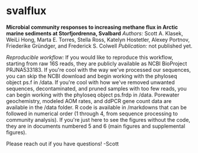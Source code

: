 # svalflux
**Microbial community responses to increasing methane flux in Arctic marine sediments at Storfjordrenna, Svalbard**
*Authors:* Scott A. Klasek, WeiLi Hong, Marta E. Torres, Stella Ross, Katelyn Hostetler, Alexey Portnov, Friederike Gründger, and Frederick S. Colwell
*Publication:* not published yet.

*Reproducible workflow:*
If you would like to reproduce this workflow, starting from raw 16S reads, they are publicly available as NCBI BioProject PRJNA533183. 
If you're cool with the way we've processed our sequences, you can skip the NCBI download and begin working with the phyloseq object ps.f in /data.
If you're cool with how we've removed unwanted sequences, decontaminated, and pruned samples with too few reads, you can begin working with the phyloseq object ps.frdp in /data.
Porewater geochemistry, modeled AOM rates, and ddPCR gene count data are available in the /data folder. 
R code is available in /markdowns that can be followed in numerical order (1 through 4, from sequence processing to community analysis). 
If you're just here to see the figures without the code, they are in documents numbered 5 and 6 (main figures and supplemental figures). 

Please reach out if you have questions!
-Scott